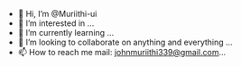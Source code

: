 - 👋 Hi, I’m @Muriithi-ui
- 👀 I’m interested in ...
- 🌱 I’m currently learning ...
- 💞️ I’m looking to collaborate on anything and everything ...
- 📫 How to reach me mail: johnmuriithi339@gmail.com...

<!---
Muriithi-ui/Muriithi-ui is a ✨ special ✨ repository because its `README.md` (this file) appears on your GitHub profile.
You can click the Preview link to take a look at your changes.
--->
